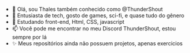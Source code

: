 - 👋 Olá, sou Thales também conhecido como @ThunderShout
- 🤖 Entusiasta de tech, gosto de games, sci-fi, e quase tudo do gênero
- 🌱 Estudando front-end, Html, CSS, javascript
- 📫 Você pode me encontrar no meu Discord ThunderShout, estou sempre por lá
- ✨ Meus repositórios ainda não possuem projetos, apenas exercicios
